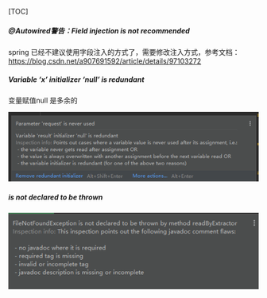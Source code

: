 [TOC]



##### @Autowired警告：Field injection is not recommended

spring 已经不建议使用字段注入的方式了，需要修改注入方式，参考文档：https://blog.csdn.net/a907691592/article/details/97103272



##### Variable  ‘x’  initializer ‘null’ is redundant

变量赋值null 是多余的

![image-20200410152535182](../../image/image-20200410152535182.png)



##### is not declared to be thrown

![image-20200421102302302](../../image/image-20200421102302302.png)